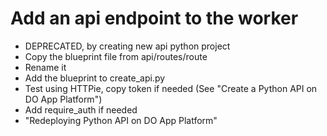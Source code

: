 # Add an api endpoint to the worker
* DEPRECATED, by creating new api python project
* Copy the blueprint file from api/routes/route
* Rename it
* Add the blueprint to create_api.py
* Test using HTTPie, copy token if needed (See "Create a Python API on DO App Platform")
* Add require_auth if needed
* "Redeploying Python API on DO App Platform"